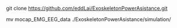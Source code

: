 git clone https://github.com/eddLai/ExoskeletonPowerAsistance.git

mv mocap_EMG_EEG_data ./ExoskeletonPowerAsistance/simulation/
